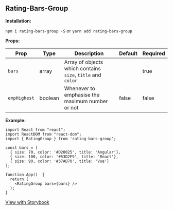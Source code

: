 
## Rating-Bars-Group

 **Installation:**

 `npm i rating-bars-group -S` or `yarn add rating-bars-group`

  **Props:**

| Prop | Type | Description|Default|Required
|--|--|--|--|--|
| `bars` | array | Array of objects which contains `size`, `title` and `color` ||true
|`empHighest`|boolean|Whenever to emphasise the maximum number or not | false|false

  **Example:**
````
import React from "react";
import ReactDOM from "react-dom";
import { RatingGroup } from 'rating-bars-group';

const bars = [
  { size: 70, color: '#D20025', title: 'Angular'},
  { size: 100, color: '#53D2F9', title: 'React'},
  { size: 90, color: '#37AD70', title: 'Vue'}
];

function App()  {
  return (
	<RatingGroup bars={bars} />
  );
}
````

<a href="https://determined-einstein-121cee.netlify.com/?path=/story/storybook-knobs--props" target="_blank">View with Storybook</a>